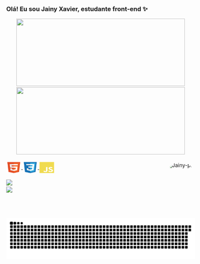 ### Olá! Eu sou Jainy Xavier, estudante front-end ✨

<div align="center">
    <a href="https://github.com/jainyxavier">
    <img height="180em" width="450px" src="https://github-readme-stats.vercel.app/api?username=jainyxavier&show_icons=true&theme=dracula&include_all_commits=true&count_private=true"/>
    <img height="180em" width="450px" src="https://github-readme-stats.vercel.app/api/top-langs/?username=jainyxavier&layout=compact&langs_count=7&theme=dracula"/>
</div>
  
<div style="display: inline_block"  ><br>
    <img align="center" alt="jainy-HTML" height="30" width="40" src="https://raw.githubusercontent.com/devicons/devicon/master/icons/html5/html5-original.svg">
    <img align="center" alt="jainy-CSS" height="30" width="40" src="https://raw.githubusercontent.com/devicons/devicon/master/icons/css3/css3-original.svg">
    <img align="center" alt="jainy-Js" height="30" width="40" src="https://raw.githubusercontent.com/devicons/devicon/master/icons/javascript/javascript-plain.svg">
    <img align="right" alt="Jainy-pic" height="150" style="border-radius:50px;"        src="https://cdn.discordapp.com/attachments/841753029137137716/957801398160982066/jainy-profile.png">
</div>
  
<br>
  
<div>
    <a href="https://www.linkedin.com/in/jainy-xavier-0288a3215/" target="_blank"><img width="125px" src="https://img.shields.io/badge/-LinkedIn-%230077B5?style=for-the-badge&logo=linkedin&logoColor=white" target="_blank"></a><br>
  <a href="https://www.instagram.com/jainy.xavier/" target="_blank"><img width="125px" src="https://img.shields.io/badge/-Instagram-%23E4405F?style=for-the-badge&logo=instagram&logoColor=white" target="_blank"></a>
</div>
  
![Snake animation](https://github.com/jainyxavier/jainyxavier/blob/output/github-contribution-grid-snake.svg)

